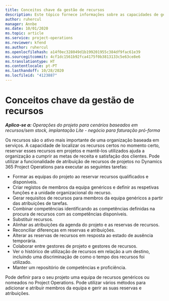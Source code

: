 ```yaml
---
title: Conceitos chave da gestão de recursos
description: Este tópico fornece informações sobre as capacidades de gestão de recursos no Microsoft Dynamics Project Operations.
author: ruhercul
manager: Annbe
ms.date: 10/01/2020
ms.topic: article
ms.service: project-operations
ms.reviewer: kfend
ms.author: ruhercul
ms.openlocfilehash: a14f0ec328049d1b199201955c384df9fac61e39
ms.sourcegitcommit: 4cf1dc1561b92fca4175f0b3813133c5e63ce8e6
ms.translationtype: HT
ms.contentlocale: pt-PT
ms.lasthandoff: 10/28/2020
ms.locfileid: "4123887"
---
```

# <a name="resource-management-key-concepts"></a>Conceitos chave da gestão de recursos

_**Aplica-se a:** Operações do projeto para cenários baseados em recursos/sem stock, implantação Lite - negócio para faturação pró-forma_

Os recursos são o ativo mais importante de uma organização baseada em serviços. A capacidade de localizar os recursos certos no momento certo, reservar esses recursos em projetos e mantê-los utilizados ajuda a organização a cumprir as metas de receita e satisfação dos clientes. Pode utilizar a funcionalidade de atribuição de recursos de projetos no Dynamics 365 Project Operations para executar as seguintes tarefas:

- Formar as equipas do projeto ao reservar recursos qualificados e disponíveis.
- Criar registos de membros da equipa genéricos e definir as respetivas funções e a unidade organizacional do recurso.
- Gerar requisitos de recursos para membros da equipa genéricos a partir das atribuições de tarefas.
- Combinar competências identificando as competências definidas na procura de recursos com as competências disponíveis.
- Substituir recursos.
- Alinhar as atribuições da agenda do projeto e as reservas de recursos.
- Reconciliar diferenças em reservas e atribuições.
- Alterar as reservas de recursos em resposta ao estado de ausência temporária.
- Colaborar entre gestores de projeto e gestores de recursos.
- Ver o histórico de utilização de recursos em relação a um destino, incluindo uma discriminação de como o tempo dos recursos foi utilizado.
- Manter um repositório de competências e proficiência.


Pode definir para o seu projeto uma equipa de recursos genéricos ou nomeados no Project Operations. Pode utilizar vários métodos para adicionar e atribuir membros da equipa e gerir as suas reservas e atribuições. 
